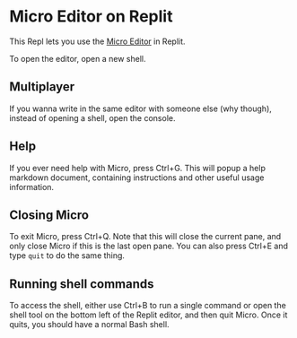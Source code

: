 # Micro Editor on Replit

This Repl lets you use the [Micro Editor](https://micro-editor.github.io)
in Replit.

To open the editor, open a new shell.

## Multiplayer

If you wanna write in the same editor with someone else (why though),
instead of opening a shell, open the console.

## Help

If you ever need help with Micro, press Ctrl+G. This will
popup a help markdown document, containing instructions
and other useful usage information.

## Closing Micro

To exit Micro, press Ctrl+Q. Note that this will close the current
pane, and only close Micro if this is the last open pane. You can
also press Ctrl+E and type `quit` to do the same thing.

## Running shell commands

To access the shell, either use Ctrl+B to run a single command or
open the shell tool on the bottom left of the Replit editor, and
then quit Micro. Once it quits, you should have a normal Bash shell.
